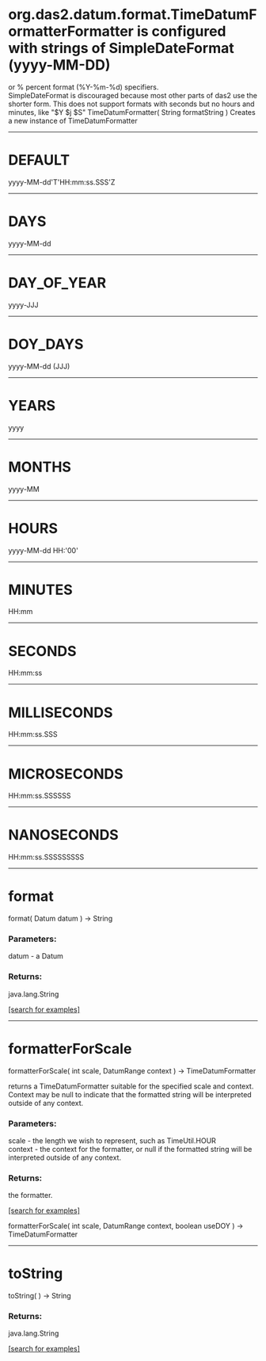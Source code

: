# org.das2.datum.format.TimeDatumFormatterFormatter is configured with strings of SimpleDateFormat (yyyy-MM-DD)
 or % percent format (%Y-%m-%d) specifiers.  
 SimpleDateFormat is discouraged because most other parts of das2 use the
 shorter form.
 This does not support formats with seconds but no hours and minutes, like "$Y $j $S"
TimeDatumFormatter( String formatString )
Creates a new instance of TimeDatumFormatter

***
<a name="DEFAULT"></a>
# DEFAULT

yyyy-MM-dd'T'HH:mm:ss.SSS'Z

***
<a name="DAYS"></a>
# DAYS

yyyy-MM-dd

***
<a name="DAY_OF_YEAR"></a>
# DAY_OF_YEAR

yyyy-JJJ

***
<a name="DOY_DAYS"></a>
# DOY_DAYS

yyyy-MM-dd (JJJ)

***
<a name="YEARS"></a>
# YEARS

yyyy

***
<a name="MONTHS"></a>
# MONTHS

yyyy-MM

***
<a name="HOURS"></a>
# HOURS

yyyy-MM-dd HH:'00'

***
<a name="MINUTES"></a>
# MINUTES

HH:mm

***
<a name="SECONDS"></a>
# SECONDS

HH:mm:ss

***
<a name="MILLISECONDS"></a>
# MILLISECONDS

HH:mm:ss.SSS

***
<a name="MICROSECONDS"></a>
# MICROSECONDS

HH:mm:ss.SSSSSS

***
<a name="NANOSECONDS"></a>
# NANOSECONDS

HH:mm:ss.SSSSSSSSS

***
<a name="format"></a>
# format
format( Datum datum ) &rarr; String



### Parameters:
datum - a Datum

### Returns:
java.lang.String


<a href="https://github.com/autoplot/dev/search?q=format&unscoped_q=format">[search for examples]</a>

***
<a name="formatterForScale"></a>
# formatterForScale
formatterForScale( int scale, DatumRange context ) &rarr; TimeDatumFormatter

returns a TimeDatumFormatter suitable for the specified scale and context.
 Context may be null to indicate that the formatted string will be interpreted
 outside of any context.

### Parameters:
scale - the length we wish to represent, such as TimeUtil.HOUR
<br>context - the context for the formatter, or null if the formatted string
   will be interpreted outside of any context.

### Returns:
the formatter.

<a href="https://github.com/autoplot/dev/search?q=formatterForScale&unscoped_q=formatterForScale">[search for examples]</a>

formatterForScale( int scale, DatumRange context, boolean useDOY ) &rarr; TimeDatumFormatter<br>
***
<a name="toString"></a>
# toString
toString(  ) &rarr; String



### Returns:
java.lang.String


<a href="https://github.com/autoplot/dev/search?q=toString&unscoped_q=toString">[search for examples]</a>

